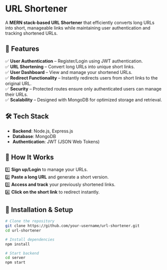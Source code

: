 # URL Shortener

A **MERN stack-based URL Shortener** that efficiently converts long URLs into short, manageable links while maintaining user authentication and tracking shortened URLs.

## 🌟 Features

✅ **User Authentication** – Register/Login using JWT authentication.  
✅ **URL Shortening** – Convert long URLs into unique short links.  
✅ **User Dashboard** – View and manage your shortened URLs.  
✅ **Redirect Functionality** – Instantly redirects users from short links to the original URL.  
✅ **Security** – Protected routes ensure only authenticated users can manage their URLs.  
✅ **Scalability** – Designed with MongoDB for optimized storage and retrieval.  

## 🛠️ Tech Stack

- **Backend**: Node.js, Express.js  
- **Database**: MongoDB  
- **Authentication**: JWT (JSON Web Tokens)  

## 🎯 How It Works

1️⃣ **Sign up/Login** to manage your URLs.  
2️⃣ **Paste a long URL** and generate a short version.  
3️⃣ **Access and track** your previously shortened links.  
4️⃣ **Click on the short link** to redirect instantly.  

## 🚀 Installation & Setup

```bash
# Clone the repository
git clone https://github.com/your-username/url-shortener.git
cd url-shortener

# Install dependencies
npm install

# Start backend
cd server
npm start
```
